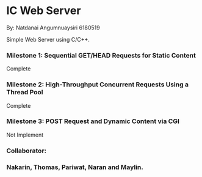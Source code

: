 # IC Web Server

By: Natdanai Angumnuaysiri 6180519

Simple Web Server using C/C++.

### Milestone 1: Sequential GET/HEAD Requests for Static Content

Complete

### Milestone 2: High-Throughput Concurrent Requests Using a Thread Pool

Complete

### Milestone 3: POST Request and Dynamic Content via CGI

Not Implement

### Collaborator:

### Nakarin, Thomas, Pariwat, Naran and Maylin.

